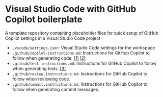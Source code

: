 # Visual Studio Code with GitHub Copilot boilerplate
A template repository containing placeholder files for quick setup of GitHub Copilot settings in a Visual Studio Code project

- ```.vscode/settings.json```: Visual Studio Code settings for the workspace
- ```.github/copilot-instructions.md```: Instructions for GitHub Copilot to follow when generating code. [[1]](https://docs.github.com/en/copilot/customizing-copilot/adding-repository-custom-instructions-for-github-copilot#creating-a-repository-custom-instructions-file) [[2]](https://code.visualstudio.com/docs/copilot/copilot-customization#_use-a-githubcopilotinstructionsmd-file)
- ```.github/test.instructions.md```: Instructions for GitHub Copilot to follow when generating tests. [[3]](https://code.visualstudio.com/docs/copilot/copilot-customization#_specify-custom-instructions-in-settings)
- ```.github/review.instructions.md```: Instructions for GitHub Copilot to follow when reviewing code.
- ```.github/commit.instructions.md```: Instructions for GitHub Copilot to follow when generating commit messages.
